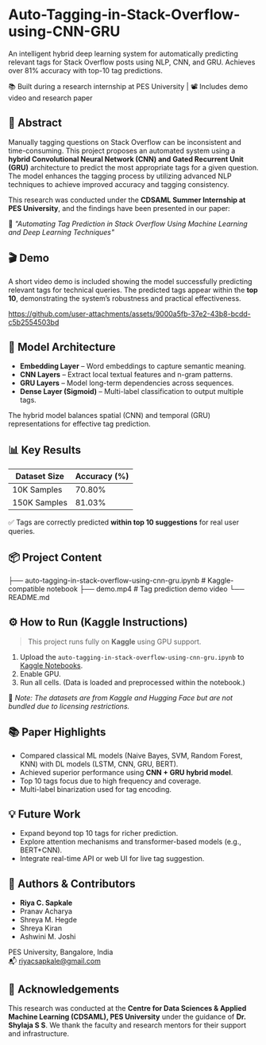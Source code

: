 # Auto-Tagging-in-Stack-Overflow-using-CNN-GRU
An intelligent hybrid deep learning system for automatically predicting relevant tags for Stack Overflow posts using NLP, CNN, and GRU. Achieves over 81% accuracy with top-10 tag predictions.

📚 Built during a research internship at PES University | 📽️ Includes demo video and research paper

## 📄 Abstract

Manually tagging questions on Stack Overflow can be inconsistent and time-consuming. This project proposes an automated system using a **hybrid Convolutional Neural Network (CNN) and Gated Recurrent Unit (GRU)** architecture to predict the most appropriate tags for a given question. The model enhances the tagging process by utilizing advanced NLP techniques to achieve improved accuracy and tagging consistency.

This research was conducted under the **CDSAML Summer Internship at PES University**, and the findings have been presented in our paper:

📘 *"Automating Tag Prediction in Stack Overflow Using Machine Learning and Deep Learning Techniques"*

## 🎬 Demo

A short video demo is included showing the model successfully predicting relevant tags for technical queries. The predicted tags appear within the **top 10**, demonstrating the system’s robustness and practical effectiveness.



https://github.com/user-attachments/assets/9000a5fb-37e2-43b8-bcdd-c5b2554503bd


## 🧱 Model Architecture

- **Embedding Layer** – Word embeddings to capture semantic meaning.
- **CNN Layers** – Extract local textual features and n-gram patterns.
- **GRU Layers** – Model long-term dependencies across sequences.
- **Dense Layer (Sigmoid)** – Multi-label classification to output multiple tags.

The hybrid model balances spatial (CNN) and temporal (GRU) representations for effective tag prediction.

## 📊 Key Results

| Dataset Size | Accuracy (%) |
|--------------|--------------|
| 10K Samples  | 70.80%       |
| 150K Samples | 81.03%       |

✅ Tags are correctly predicted **within top 10 suggestions** for real user queries.

## 📦 Project Content
├── auto-tagging-in-stack-overflow-using-cnn-gru.ipynb # Kaggle-compatible notebook
├── demo.mp4 # Tag prediction demo video
└── README.md

## ⚙️ How to Run (Kaggle Instructions)

> This project runs fully on **Kaggle** using GPU support.

1. Upload the `auto-tagging-in-stack-overflow-using-cnn-gru.ipynb` to [Kaggle Notebooks](https://www.kaggle.com/code).
2. Enable GPU.
3. Run all cells. (Data is loaded and preprocessed within the notebook.)

📌 *Note: The datasets are from Kaggle and Hugging Face but are not bundled due to licensing restrictions.*

## 📚 Paper Highlights

- Compared classical ML models (Naive Bayes, SVM, Random Forest, KNN) with DL models (LSTM, CNN, GRU, BERT).
- Achieved superior performance using **CNN + GRU hybrid model**.
- Top 10 tags focus due to high frequency and coverage.
- Multi-label binarization used for tag encoding.

## 💡 Future Work

- Expand beyond top 10 tags for richer prediction.
- Explore attention mechanisms and transformer-based models (e.g., BERT+CNN).
- Integrate real-time API or web UI for live tag suggestion.

## 🧠 Authors & Contributors

- **Riya C. Sapkale**
- Pranav Acharya
- Shreya M. Hegde
- Shreya Kiran
- Ashwini M. Joshi

PES University, Bangalore, India  
📬 riyacsapkale@gmail.com

## 🏫 Acknowledgements

This research was conducted at the **Centre for Data Sciences & Applied Machine Learning (CDSAML), PES University** under the guidance of **Dr. Shylaja S S**. We thank the faculty and research mentors for their support and infrastructure.

